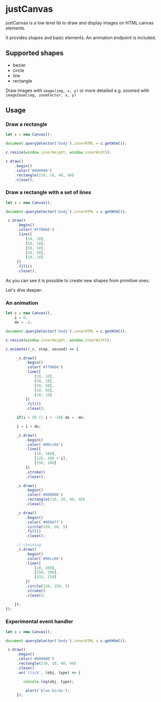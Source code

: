 # justCanvas

justCanvas is a low level lib to draw and display images on HTML canvas elements.

It provides shapes and basic elements. An animation endpoint is included.

## Supported shapes
* bezier
* circle
* line
* rectangle

Draw images with `image(img, x, y)` 
or more detailed e.g. zoomed with `imageZoom(img, zoomFactor, x, y)` 

## Usage

### Draw a rectangle
```javascript 1.8
let c = new Canvas();

document.querySelector('body').innerHTML = c.getHtml();

c.resize(window.innerHeight, window.innerWidth);

c.draw()
    .begin()
    .color('#000000')
    .rectangle(210, 10, 40, 40)
    .close();
```

### Draw a rectangle with a set of lines
```javascript 1.8
let c = new Canvas();

document.querySelector('body').innerHTML = c.getHtml();

 c.draw()
     .begin()
     .color('#ff0066')
     .line([
         [10, 10],
         [50, 10],
         [50, 50],
         [10, 50],
         [10, 10]
     ])
     .fill()
     .close();
```
As you can see it is possible to create new shapes from primitive ones.

Let's dive deeper:

### An animation

```javascript 1.8
let c = new Canvas(),
    i = 0,
    dx = .5;

document.querySelector('body').innerHTML = c.getHtml();

c.resize(window.innerHeight, window.innerWidth);

c.animate((_c, step, second) => {

     _c.draw()
         .begin()
         .color('#ff0066')
         .line([
             [10, 10],
             [50, 10],
             [50, 50],
             [10, 50],
             [10, 10]
         ])
         .fill()
         .close();

     if(i > 50 || i < -10) dx = -dx;

     i = i + dx;

     _c.draw()
         .begin()
         .color('#00cc66')
         .line([
             [10, 100],
             [125, 100 + i],
             [250, 100]
         ])
         .stroke()
         .close();

     _c.draw()
         .begin()
         .color('#000000')
         .rectangle(210, 10, 40, 40)
         .close();

     _c.draw()
         .begin()
         .color('#0066ff')
         .circle(120, 50, 5)
         .fill()
         .close();

     // chaining
     _c.draw()
         .begin()
         .color('#00cc66')
         .line([
             [10, 200],
             [250, 200],
             [315, 250]
         ])
         .circle(320, 250, 5)
         .stroke()
         .close();

    });
});
```

### Experimental event handler

```javascript 1.8
let c = new Canvas();

document.querySelector('body').innerHTML = c.getHtml();

 c.draw()
     .begin()
     .color('#000000')
     .rectangle(210, 10, 40, 40)
     .close()
     .on('click', (obj, type) => {

        console.log(obj, type);

         alert('blue birds');
     });
```